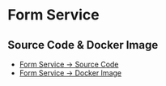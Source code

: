 # Form Service


## Source Code & Docker Image

- [Form Service -> Source Code](http://)
- [Form Service -> Docker Image](http://)

